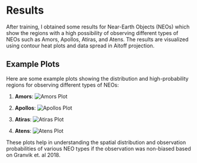 # Results

After training, I obtained some results for Near-Earth Objects (NEOs) which show the regions with a high possibility of observing different types of NEOs such as Amors, Apollos, Atiras, and Atens. The results are visualized using contour heat plots and data spread in Aitoff projection.

## Example Plots

Here are some example plots showing the distribution and high-probability regions for observing different types of NEOs:

1. **Amors**:
   ![Amors Plot](../results/amors_plot.png)

2. **Apollos**:
   ![Apollos Plot](../results/apollos_plot.png)

3. **Atiras**:
   ![Atiras Plot](../results/atiras_plot.png)

4. **Atens**:
   ![Atens Plot](../results/atens_plot.png)

These plots help in understanding the spatial distribution and observation probabilities of various NEO types if the observation was non-biased based on Granvik et. al 2018.